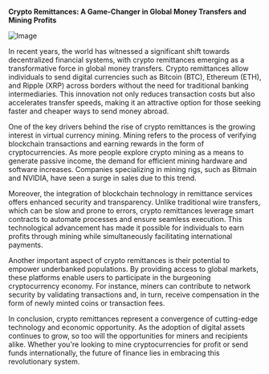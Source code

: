 **Crypto Remittances: A Game-Changer in Global Money Transfers and Mining Profits**

![Image](https://github.com/user-attachments/assets/31692037-0104-4703-abd1-696b6a7dd41b)

In recent years, the world has witnessed a significant shift towards decentralized financial systems, with crypto remittances emerging as a transformative force in global money transfers. Crypto remittances allow individuals to send digital currencies such as Bitcoin (BTC), Ethereum (ETH), and Ripple (XRP) across borders without the need for traditional banking intermediaries. This innovation not only reduces transaction costs but also accelerates transfer speeds, making it an attractive option for those seeking faster and cheaper ways to send money abroad.

One of the key drivers behind the rise of crypto remittances is the growing interest in virtual currency mining. Mining refers to the process of verifying blockchain transactions and earning rewards in the form of cryptocurrencies. As more people explore crypto mining as a means to generate passive income, the demand for efficient mining hardware and software increases. Companies specializing in mining rigs, such as Bitmain and NVIDIA, have seen a surge in sales due to this trend.

Moreover, the integration of blockchain technology in remittance services offers enhanced security and transparency. Unlike traditional wire transfers, which can be slow and prone to errors, crypto remittances leverage smart contracts to automate processes and ensure seamless execution. This technological advancement has made it possible for individuals to earn profits through mining while simultaneously facilitating international payments.

Another important aspect of crypto remittances is their potential to empower underbanked populations. By providing access to global markets, these platforms enable users to participate in the burgeoning cryptocurrency economy. For instance, miners can contribute to network security by validating transactions and, in turn, receive compensation in the form of newly minted coins or transaction fees.

In conclusion, crypto remittances represent a convergence of cutting-edge technology and economic opportunity. As the adoption of digital assets continues to grow, so too will the opportunities for miners and recipients alike. Whether you're looking to mine cryptocurrencies for profit or send funds internationally, the future of finance lies in embracing this revolutionary system.
